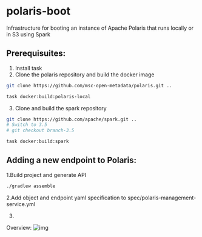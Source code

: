 # polaris-boot

Infrastructure for booting an instance of Apache Polaris that runs locally or in S3 using Spark

## Prerequisuites:
1. Install task
2. Clone the polaris repository and build the docker image
```bash
git clone https://github.com/msc-open-metadata/polaris.git ..

task docker:build:polaris-local
```

3. Clone and build the spark repository
```bash
git clone https://github.com/apache/spark.git ..
# Switch to 3.5
# git checkout branch-3.5

task docker:build:spark
```


## Adding a new endpoint to Polaris:


1.Build project and generate API
```bash
./gradlew assemble
```

2.Add object and endpoint yaml specification to spec/polaris-management-service.yml

3.

Overview:
![img](./assets/rest-overview-polaris.png)
